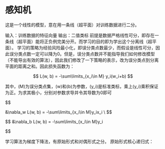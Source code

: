 # 感知机

这是一个线性的模型，意在用一条线（超平面）对训练数据进行二分。

输入：训练数据的特征向量
输出：二值类标
前提是数据严格线性可分，即存在一条线（超平面）能将正负例完美分开。而学习的目的即为学出这个分离线（超平面）。
学习的策略为经验风险最小化，即误分类点数最少，而假设是线性可分，因此误分类点数一定可以降为0。但是，误分类点数并不能指导我们如何修改模型（不能导出有效的算法），因此我们修改了一下策略的表示，改为误分类点到分离平面的距离之和。因此损失函数为：

$$
L(w, b) = -\sum\limits_{x_i\in M} y_i(w_i+b) 
$$

其中，(M)为误分类点集，(w)和(b)为参数，(y_i)是标准类标，乘上(y_i)乘积保证为正。为求其极小，分别对参数求导并令其导数为0即可

$$
<!-- \begin{align} -->
<!-- \notag  -->
&\nabla_w L(w, b) = -\sum\limits_{x_i\in M}y_ix_i \\ 
$$

$$
&\nabla_b L(w, b) = -\sum\limits_{x_i\in M}y_i 
<!-- \end{align} -->
$$

学习算法为梯度下降法，有原始形式和对偶形式之分。
原始形式核心递归式：